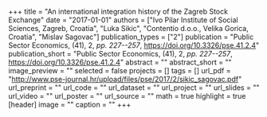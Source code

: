 +++
title = "An international integration history of the Zagreb Stock Exchange"
date = "2017-01-01"
authors = ["Ivo Pilar Institute of Social Sciences, Zagreb, Croatia", "Luka Sikic", "Contentio d.o.o., Velika Gorica, Croatia", "Mislav Sagovac"]
publication_types = ["2"]
publication = "Public Sector Economics, (41), 2, _pp. 227--257_, https://doi.org/10.3326/pse.41.2.4"
publication_short = "Public Sector Economics, (41), 2, _pp. 227--257_, https://doi.org/10.3326/pse.41.2.4"
abstract = ""
abstract_short = ""
image_preview = ""
selected = false
projects = []
tags = []
url_pdf = "http://www.pse-journal.hr/upload/files/pse/2017/2/sikic_sagovac.pdf"
url_preprint = ""
url_code = ""
url_dataset = ""
url_project = ""
url_slides = ""
url_video = ""
url_poster = ""
url_source = ""
math = true
highlight = true
[header]
image = ""
caption = ""
+++
